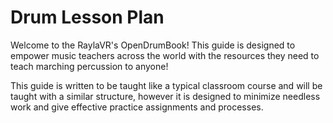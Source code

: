 # Drum Lesson Plan

Welcome to the RaylaVR's OpenDrumBook!  This guide is designed to empower music teachers across the world with the resources they need to teach marching percussion to anyone!

This guide is written to be taught like a typical classroom course and will be taught with a similar structure, however it is designed to minimize needless work and give effective practice assignments and processes.